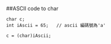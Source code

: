 ##ASCII code to char
    
    char c;
    int iAscii = 65;   // ascii 編碼號為'a'

    c = (char)iAscii;
